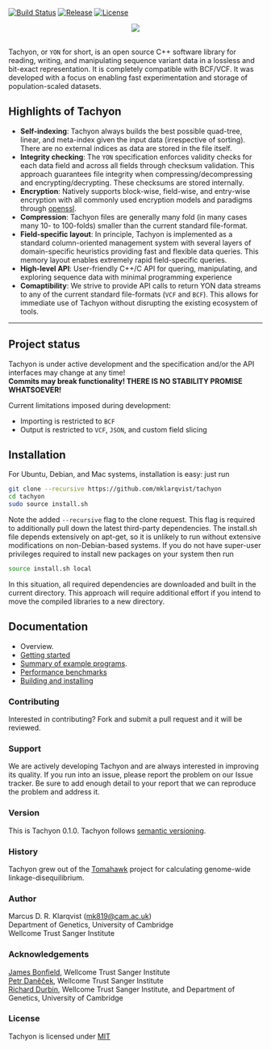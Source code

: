 [![Build Status](https://travis-ci.org/mklarqvist/tachyon.svg?branch=master)](https://travis-ci.org/mklarqvist/tachyon)
[![Release](https://img.shields.io/badge/Release-beta_0.3.0-blue.svg)](https://github.com/mklarqvist/Tachyon/releases)
[![License](https://img.shields.io/badge/License-MIT-blue.svg)](LICENSE)

<div align="center">
<img src="https://github.com/mklarqvist/tachyon/blob/master/yon_logo.png"><br><br>
</div>

Tachyon, or `YON` for short, is an open source C++ software library for reading, writing, and manipulating sequence variant data in a lossless and bit-exact representation. It is completely compatible with BCF/VCF. It was developed with a focus on enabling fast experimentation and storage of population-scaled datasets.

## Highlights of Tachyon
* **Self-indexing**: Tachyon always builds the best possible quad-tree, linear, and meta-index given the input data (irrespective of sorting). There are no external indices as data are stored in the file itself.
* **Integrity checking**: The `YON` specification enforces validity checks for each data field and across all fields through checksum validation. This approach guarantees file integrity when compressing/decompressing and encrypting/decrypting. These checksums are stored internally.
* **Encryption**: Natively supports block-wise, field-wise, and entry-wise encryption with all commonly used encryption models and paradigms through [openssl][openssl].
* **Compression**: Tachyon files are generally many fold (in many cases many 10- to 100-folds) smaller than the current standard file-format.
* **Field-specific layout**: In principle, Tachyon is implemented as a standard column-oriented management system with several layers of domain-specific heuristics providing fast and flexible data queries. This memory layout enables extremely rapid field-specific queries.  
* **High-level API**: User-friendly C++/C API for quering, manipulating, and exploring sequence data with minimal programming experience
* **Comaptibility**: We strive to provide API calls to return YON data streams to any of the current standard file-formats (`VCF` and `BCF`). This allows for immediate use of Tachyon without disrupting the existing ecosystem of tools.

---

## Project status
Tachyon is under active development and the specification and/or the API interfaces may change at any time!   
**Commits may break functionality! THERE IS NO STABILITY PROMISE WHATSOEVER!**  

Current limitations imposed during development:
* Importing is restricted to `BCF`
* Output is restricted to `VCF`, `JSON`, and custom field slicing

## Installation
For Ubuntu, Debian, and Mac systems, installation is easy: just run
```bash
git clone --recursive https://github.com/mklarqvist/tachyon
cd tachyon
sudo source install.sh
```
Note the added `--recursive` flag to the clone request. This flag is required to additionally pull down the latest third-party dependencies. The install.sh file depends extensively on apt-get, so it is unlikely to run without extensive modifications on non-Debian-based systems.
If you do not have super-user privileges required to install new packages on your system then run
```bash
source install.sh local
```
In this situation, all required dependencies are downloaded and built in the current directory. This approach will require additional effort if you intend to move the compiled libraries to a new directory.

## Documentation

* Overview.
* [Getting started](docs/getting_started.md)
* [Summary of example programs](docs/example_programs.md).
* [Performance benchmarks](docs/benchmarks.md)
* [Building and installing](docs/building.md)

### Contributing

Interested in contributing? Fork and submit a pull request and it will be reviewed.

### Support

We are actively developing Tachyon and are always interested in improving its quality. If you run into an issue, please report the problem on our Issue tracker. Be sure to add enough detail to your report that we can reproduce the problem and address it.

### Version
This is Tachyon 0.1.0. Tachyon follows [semantic versioning](https://semver.org/).

### History
Tachyon grew out of the [Tomahawk][tomahawk] project for calculating genome-wide linkage-disequilibrium.

### Author
Marcus D. R. Klarqvist (<mk819@cam.ac.uk>)  
Department of Genetics, University of Cambridge  
Wellcome Trust Sanger Institute

### Acknowledgements
[James Bonfield](https://github.com/jkbonfield), Wellcome Trust Sanger Institute  
[Petr Daněček](https://github.com/pd3), Wellcome Trust Sanger Institute  
[Richard Durbin](https://github.com/richarddurbin), Wellcome Trust Sanger Institute, and Department of Genetics, University of Cambridge  

### License
Tachyon is licensed under [MIT](LICENSE)

[openssl]:  https://www.openssl.org/
[zstd]:     https://github.com/facebook/zstd
[tomahawk]: https://github.com/mklarqvist/tomahawk
[msprime]:  https://github.com/jeromekelleher/msprime